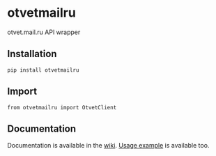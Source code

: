 # otvetmailru

otvet.mail.ru API wrapper

## Installation

`pip install otvetmailru`

## Import

`from otvetmailru import OtvetClient`

## Documentation

Documentation is available in the [wiki](https://github.com/kalinochkind/otvetmailru/wiki). [Usage example](https://github.com/kalinochkind/otvetmailru/blob/master/example.py) is available too.
